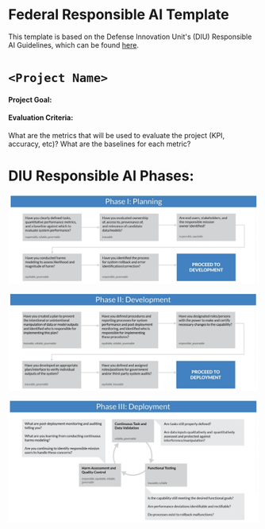 # Federal Responsible AI Template

This template is based on the Defense Innovation Unit's (DIU) Responsible AI Guidelines, which can be found [here](https://www.diu.mil/responsible-ai-guidelines).

# `<Project Name>`

#### Project Goal: 

#### Evaluation Criteria:
What are the metrics that will be used to evaluate the project (KPI, accuracy, etc)?
What are the baselines for each metric?


# DIU Responsible AI Phases:

![Phase I](/images/Phase-I-Planning.png)

![Phase II](/images/Phase-II-Development.png)

![Phase I](/images/Phase-III-Deployment.png)

